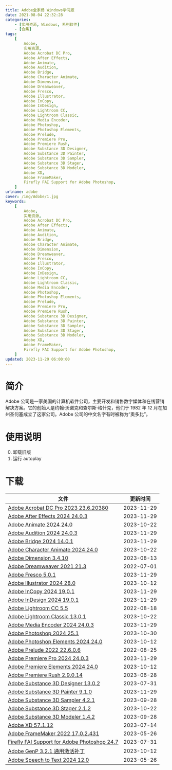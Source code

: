 ```yaml
---
title: Adobe全家桶 Windows学习版
date: 2021-08-04 22:32:28
categories:
    - [实用资源, Windows, 系列软件]
    - [合集]
tags:
    [
        Adobe,
        实用资源,
        Adobe Acrobat DC Pro,
        Adobe After Effects,
        Adobe Animate,
        Adobe Audition,
        Adobe Bridge,
        Adobe Character Animate,
        Adobe Dimension,
        Adobe Dreamweaver,
        Adobe Fresco,
        Adobe Illustrator,
        Adobe InCopy,
        Adobe InDesign,
        Adobe Lightroom CC,
        Adobe Lightroom Classic,
        Adobe Media Encoder,
        Adobe Photoshop,
        Adobe Photoshop Elements,
        Adobe Prelude,
        Adobe Premiere Pro,
        Adobe Premiere Rush,
        Adobe Substance 3D Designer,
        Adobe Substance 3D Painter,
        Adobe Substance 3D Sampler,
        Adobe Substance 3D Stager,
        Adobe Substance 3D Modeler,
        Adobe XD,
        Adobe FrameMaker,
        Firefly FAI Support for Adobe Photoshop,
    ]
urlname: adobe
cover: /img/Adobe/1.jpg
keywords:
    [
        Adobe,
        实用资源,
        Adobe Acrobat DC Pro,
        Adobe After Effects,
        Adobe Animate,
        Adobe Audition,
        Adobe Bridge,
        Adobe Character Animate,
        Adobe Dimension,
        Adobe Dreamweaver,
        Adobe Fresco,
        Adobe Illustrator,
        Adobe InCopy,
        Adobe InDesign,
        Adobe Lightroom CC,
        Adobe Lightroom Classic,
        Adobe Media Encoder,
        Adobe Photoshop,
        Adobe Photoshop Elements,
        Adobe Prelude,
        Adobe Premiere Pro,
        Adobe Premiere Rush,
        Adobe Substance 3D Designer,
        Adobe Substance 3D Painter,
        Adobe Substance 3D Sampler,
        Adobe Substance 3D Stager,
        Adobe Substance 3D Modeler,
        Adobe XD,
        Adobe FrameMaker,
        Firefly FAI Support for Adobe Photoshop,
    ]
updated: 2023-11-29 06:00:00
---
```


# 简介

Adobe 公司是一家美国的计算机软件公司，主要开发和销售数字媒体和在线营销解决方案。它的创始人是约翰·沃诺克和查尔斯·格什克，他们于 1982 年 12 月在加州圣何塞成立了这家公司。Adobe 公司的中文名字有时被称为“奥多比”。

# 使用说明

0. 卸载旧版
1. 运行 autoplay

# 下载

| 文件                                                                                                                   | 更新时间   |
| ---------------------------------------------------------------------------------------------------------------------- | ---------- |
| [Adobe Acrobat DC Pro 2023 23.6.20380](/download/index.html?f=Adobe-Acrobat-Pro-2023-v23.6.20380.iso)                  | 2023-11-29 |
| [Adobe After Effects 2024 24.0.3](/download/index.html?f=Adobe-After-Effects-2024-v24.0.3.zip)                         | 2023-11-29 |
| [Adobe Animate 2024 24.0](/download/index.html?f=Adobe-Animate-2024-v24.0.iso)                                         | 2023-10-22 |
| [Adobe Audition 2024 24.0.3](/download/index.html?f=Adobe-Audition-2024-v24.0.3.zip)                                   | 2023-11-29 |
| [Adobe Bridge 2024 14.0.1](/download/index.html?f=Adobe-Bridge-2024-v14.0.1.zip)                                       | 2023-11-29 |
| [Adobe Character Animate 2024 24.0](/download/index.html?f=Adobe-Character-Animator-2024-v24.0.iso)                    | 2023-10-22 |
| [Adobe Dimension 3.4.10](/download/index.html?f=Adobe-Dimension-v3.4.10.iso)                                           | 2023-08-13 |
| [Adobe Dreamweaver 2021 21.3](/download/index.html?f=Adobe-Dreamweaver_2021-21.3.7z)                                   | 2022-07-01 |
| [Adobe Fresco 5.0.1](/download/index.html?f=Adobe-Fresco-v5.0.1.zip)                                                   | 2023-11-29 |
| [Adobe Illustrator 2024 28.0](/download/index.html?f=Adobe-Illustrator-2024-v28.0.iso)                                 | 2023-10-12 |
| [Adobe InCopy 2024 19.0.1](/download/index.html?f=Adobe-InCopy-2024-v19.0.1.zip)                                       | 2023-11-29 |
| [Adobe InDesign 2024 19.0.1](/download/index.html?f=Adobe-InDesign-2024-v19.0.1.zip)                                   | 2023-11-29 |
| [Adobe Lightroom CC 5.5](/download/index.html?f=Adobe-Photoshop-Lightroom_5.5.7z)                                      | 2022-08-18 |
| [Adobe Lightroom Classic 13.0.1](/download/index.html?f=Adobe-Lightroom-Classic-v13.0.1.iso)                           | 2023-10-22 |
| [Adobe Media Encoder 2024 24.0.3](/download/index.html?f=Adobe-Media-Encoder-2024-v24.0.3.zip)                         | 2023-11-29 |
| [Adobe Photoshop 2024 25.1](/download/index.html?f=Adobe-Photoshop-2024-v25.1.iso)                                     | 2023-10-30 |
| [Adobe Photoshop Elements 2024 24.0](/download/index.html?f=Adobe-Photoshop-Elements-2024-v24.0.iso)                   | 2023-10-12 |
| [Adobe Prelude 2022 22.6.0.6](/download/index.html?f=Adobe-Prelude_2022-22.6.0.6.7z)                                   | 2022-08-25 |
| [Adobe Premiere Pro 2024 24.0.3](/download/index.html?f=Adobe-Premiere-Pro-2024-v24.0.3.zip)                           | 2023-11-29 |
| [Adobe Premiere Elements 2024 24.0](/download/index.html?f=Adobe-Premiere-Elements-2024-v24.0.iso)                     | 2023-10-12 |
| [Adobe Premiere Rush 2.9.0.14](/download/index.html?f=Adobe-Premiere-Rush-2.9.0.14.zip)                                | 2023-06-28 |
| [Adobe Substance 3D Designer 13.0.2](/download/index.html?f=Adobe-Substance-3D-Designer-13.0.2.iso)                    | 2023-07-31 |
| [Adobe Substance 3D Painter 9.1.0](/download/index.html?f=Adobe-Substance-3D-Painter-v9.1.0.zip)                       | 2023-11-29 |
| [Adobe Substance 3D Sampler 4.2.1](/download/index.html?f=Adobe-Substance-3D-Sampler-v4.2.1.iso)                       | 2023-09-28 |
| [Adobe Substance 3D Stager 2.1.2](/download/index.html?f=Adobe-Substance-3D-Stager-v2.1.2.iso)                         | 2023-10-22 |
| [Adobe Substance 3D Modeler 1.4.2](/download/index.html?f=Adobe-Substance-3D-Modeler-v1.4.2.iso)                       | 2023-09-28 |
| [Adobe XD 57.1.12](/download/index.html?f=Adobe-XD-v57.1.12.iso)                                                       | 2023-07-14 |
| [Adobe FrameMaker 2022 17.0.2.431](/download/index.html?f=Adobe-FrameMaker-2022-v17.0.2.431.zip)                       | 2023-05-26 |
| [Firefly FAI Support for Adobe Photoshop 24.7](/download/index.html?f=Firefly-AI-Support-for-Adobe-Photoshop-24.7.exe) | 2023-07-31 |
| [Adobe GenP 3.2.1 通用激活补丁](/download/index.html?f=Adobe-GenP-3.2.1.zip)                                           | 2023-10-12 |
| [Adobe Speech to Text 2024 12.0](/download/index.html?f=Adobe-Speech-to-Text-v12.0-for-Premiere-Pro-2024.iso)          | 2023-05-26 |
